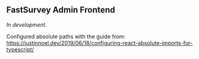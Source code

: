 ## FastSurvey Admin Frontend

_In development._

Configured absolute paths with the guide from: https://justinnoel.dev/2019/06/18/configuring-react-absolute-imports-for-typescript/
